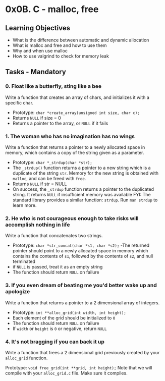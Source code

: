 # 0x0B. C - malloc, free

## Learning Objectives
- What is the difference between automatic and dynamic allocation
- What is malloc and free and how to use them
- Why and when use malloc
- How to use valgrind to check for memory leak

## Tasks - Mandatory
### 0. Float like a butterfly, sting like a bee
Write a function that creates an array of chars, and initializes it with a specific char.

- Prototype: `char *create_array(unsigned int size, char c);`
- Returns `NULL` if size = 0
- Returns a pointer to the array, or `NULL` if it fails

### 1. The woman who has no imagination has no wings
Write a function that returns a pointer to a newly allocated space in memory, which contains a copy of the string given as a parameter.

- Prototype: `char *_strdup(char *str);`
- The `_strdup()` function returns a pointer to a new string which is a duplicate of the string `str`. Memory for the new string is obtained with `malloc`, and can be freed with `free`.
- Returns `NULL` if str = NULL
- On success, the `_strdup` function returns a pointer to the duplicated string. It returns `NULL` if insufficient memory was available
FYI: The standard library provides a similar function: `strdup`. Run `man strdup` to learn more.

### 2. He who is not courageous enough to take risks will accomplish nothing in life
Write a function that concatenates two strings.

- Prototype: `char *str_concat(char *s1, char *s2);`
-The returned pointer should point to a newly allocated space in memory which contains the contents of `s1`, followed by the contents of `s2`, and null terminated
- if `NULL` is passed, treat it as an empty string
- The function should return `NULL` on failure

### 3. If you even dream of beating me you'd better wake up and apologize
Write a function that returns a pointer to a 2 dimensional array of integers.

- Prototype: `int **alloc_grid(int width, int height);`
- Each element of the grid should be initialized to `0`
- The function should return `NULL` on failure
- If `width` or `height` is `0` or negative, return `NULL`

### 4. It's not bragging if you can back it up
Write a function that frees a 2 dimensional grid previously created by your `alloc_grid` function.

Prototype: `void free_grid(int **grid, int height);`
Note that we will compile with your `alloc_grid.c` file. Make sure it compiles.

